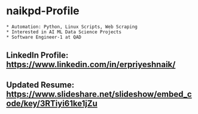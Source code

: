 # naikpd-Profile
    * Automation: Python, Linux Scripts, Web Scraping
    * Interested in AI ML Data Science Projects
    * Software Engineer-1 at QAD

## LinkedIn Profile: https://www.linkedin.com/in/erpriyeshnaik/

## Updated Resume: https://www.slideshare.net/slideshow/embed_code/key/3RTiyi61ke1jZu


